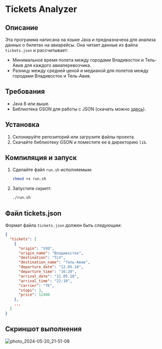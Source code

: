 # Tickets Analyzer

## Описание

Эта программа написана на языке Java и предназначена для анализа данных о билетах на авиарейсы. Она читает данные из файла `tickets.json` и рассчитывает:
- Минимальное время полета между городами Владивосток и Тель-Авив для каждого авиаперевозчика.
- Разницу между средней ценой и медианой для полетов между городами Владивосток и Тель-Авив.

## Требования

- Java 8 или выше.
- Библиотека GSON для работы с JSON (скачать можно [здесь](https://github.com/google/gson)).

## Установка

1. Склонируйте репозиторий или загрузите файлы проекта.
2. Скачайте библиотеку GSON и поместите ее в директорию `lib`.

## Компиляция и запуск

1. Сделайте файл `run.sh` исполняемым:
    ```sh
    chmod +x run.sh
    ```

2. Запустите скрипт:
    ```sh
    ./run.sh
    ```

## Файл tickets.json

Формат файла `tickets.json` должен быть следующим:

```json
{
  "tickets": [
    {
      "origin": "VVO",
      "origin_name": "Владивосток",
      "destination": "TLV",
      "destination_name": "Тель-Авив",
      "departure_date": "12.05.18",
      "departure_time": "16:20",
      "arrival_date": "12.05.18",
      "arrival_time": "22:10",
      "carrier": "TK",
      "stops": 3,
      "price": 12400
    },
    ...
  ]
}
```
## Скриншот выполнения
![photo_2024-05-20_21-51-08](https://github.com/Kolleper/TicketAnalyzer/assets/61471977/6b8b0236-3ef8-45cd-92e6-b71c57ca281c)
